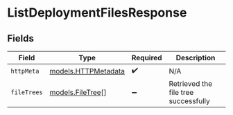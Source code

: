 # ListDeploymentFilesResponse


## Fields

| Field                                            | Type                                             | Required                                         | Description                                      |
| ------------------------------------------------ | ------------------------------------------------ | ------------------------------------------------ | ------------------------------------------------ |
| `httpMeta`                                       | [models.HTTPMetadata](../models/httpmetadata.md) | :heavy_check_mark:                               | N/A                                              |
| `fileTrees`                                      | [models.FileTree](../models/filetree.md)[]       | :heavy_minus_sign:                               | Retrieved the file tree successfully             |